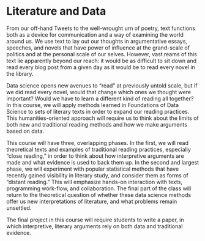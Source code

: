 # Literature and Data
From our off-hand Tweets to the well-wrought urn of poetry, text functions both as a device for communication and a way of examining the world around us. We use text to lay out our thoughts in argumentative essays, speeches, and novels that have power of influence at the grand-scale of politics and at the personal scale of our selves. However, vast reams of this text lie apparently beyond our reach: it would be as difficult to sit down and read every blog post from a given day as it would be to read every novel in the library.

Data science opens new avenues to “read” at previously untold scale, but if we did read every novel, would that change which ones we thought were important? Would we have to learn a different kind of reading all together? In this course, we will apply methods learned in Foundations of Data Science to sets of literary texts in order to expand our reading practices. This humanities-oriented approach will require us to think about the limits of both new and traditional reading methods and how we make arguments based on data.

This course will have three, overlapping phases. In the first, we will read theoretical texts and examples of traditional reading practices, especially “close reading,” in order to think about how interpretive arguments are made and what evidence is used to back them up. In the second and largest phase, we will experiment with popular statistical methods that have recently gained visibility in literary study, and consider them as forms of “distant reading.” This will emphasize hands-on interaction with texts, programming work-flow, and collaboration. The final part of the class will return to the theoretical question of whether these data science methods offer us new interpretations of literature, and what problems remain unsettled.

The final project in this course will require students to write a paper, in which interpretive, literary arguments rely on both data and traditional evidence.
